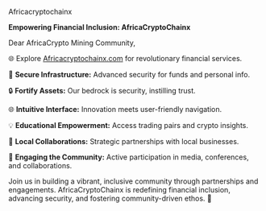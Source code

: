 Africacryptochainx 

**Empowering Financial Inclusion: AfricaCryptoChainx**

Dear AfricaCrypto Mining Community,

🌐 Explore [Africacryptochainx.com](https://Africacryptochainx.com) for revolutionary financial services.

🔐 **Secure Infrastructure:**
Advanced security for funds and personal info.

🔒 **Fortify Assets:**
Our bedrock is security, instilling trust.

🌐 **Intuitive Interface:**
Innovation meets user-friendly navigation.

💡 **Educational Empowerment:**
Access trading pairs and crypto insights.

🤝 **Local Collaborations:**
Strategic partnerships with local businesses.

📢 **Engaging the Community:**
Active participation in media, conferences, and collaborations.

Join us in building a vibrant, inclusive community through partnerships and engagements. AfricaCryptoChainx is redefining financial inclusion, advancing security, and fostering community-driven ethos. 🚀
